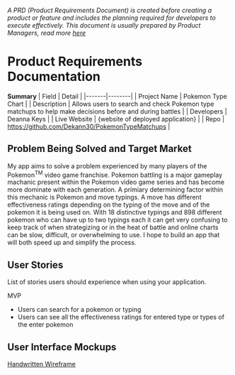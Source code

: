 *A PRD (Product Requirements Document) is created before creating a product or feature and includes the planning required for developers to execute effectively. This document is usually prepared by Product Managers, read more [here](https://www.atlassian.com/agile/product-management/requirements)*

# Product Requirements Documentation

**Summary**
| Field | Detail |
|-------|--------|
| Project Name | Pokemon Type Chart |
| Description | Allows users to search and check Pokemon type matchups to help make decisions before and during battles |
| Developers | Deanna Keys |
| Live Website | {website of deployed application} |
| Repo | https://github.com/Dekann30/PokemonTypeMatchups |

## Problem Being Solved and Target Market

My app aims to solve a problem experienced by many players of the Pokemon<sup>TM</sup> video game franchise. Pokemon battling is a major gameplay machanic present within the Pokemon video game series and has become more dominate with each generation. A primiary determining factor within this mechanic is Pokemon and move typings. A move has different effectiveness ratings depending on the typing of the move and of the pokemon it is being used on. With 18 distinctive typings and 898 different pokemon who can have up to two typings each it can get very confusing to keep track of when strategizing or in the heat of battle and online charts can be slow, difficult, or overwhelming to use. I hope to build an app that will both speed up and simplify the process.

## User Stories

List of stories users should experience when using your application.

MVP
- Users can search for a pokemon or typing
- Users can see all the effectiveness ratings for entered type or types of the enter pokemon
<!-- Stretch
- Users can click on a list of typings to search 
- Users can click on returned typings from a search to trigger a new search 
- Users can click on a link to see a list of Pokemon with that typing
- Users can click on a link to see a list of moves with that typing -->

## User Interface Mockups

[Handwritten Wireframe](https://drive.google.com/file/d/18fouyDOsBEupcKJTQSdnc_J1S1OxsJEf/view)
